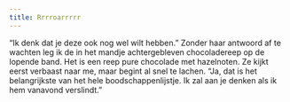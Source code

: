 ```yaml
---
title: Rrrroarrrrr
---
```

“Ik denk dat je deze ook nog wel wilt hebben.” Zonder haar antwoord af te wachten leg ik de in het mandje achtergebleven chocoladereep op de lopende band. Het is een reep pure chocolade met hazelnoten. Ze kijkt eerst verbaast naar me, maar begint al snel te lachen. “Ja, dat is het belangrijkste van het hele boodschappenlijstje. Ik zal aan je denken als ik hem vanavond verslindt.”
